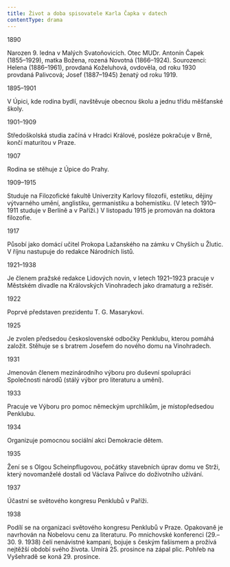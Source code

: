 ```yaml
---
title: Život a doba spisovatele Karla Čapka v datech
contentType: drama
---
```


1890

Narozen 9. ledna v Malých Svatoňovicích. Otec MUDr. Antonín Čapek (1855–1929), matka Božena, rozená Novotná (1866–1924). Sourozenci: Helena (1886–1961), provdaná Koželuhová, ovdověla, od roku 1930 provdaná Palivcová; Josef (1887–1945) ženatý od roku 1919.

1895–1901

V Úpici, kde rodina bydlí, navštěvuje obecnou školu a jednu třídu měšťanské školy.

1901–1909

Středoškolská studia začíná v Hradci Králové, posléze pokračuje v Brně, končí maturitou v Praze.

1907

Rodina se stěhuje z Úpice do Prahy.

1909–1915

Studuje na Filozofické fakultě Univerzity Karlovy filozofii, estetiku, dějiny výtvarného umění, anglistiku, germanistiku a bohemistiku. (V letech 1910–1911 studuje v Berlíně a v Paříži.) V listopadu 1915 je promován na doktora filozofie.

1917

Působí jako domácí učitel Prokopa Lažanského na zámku v Chyších u Žlutic. V říjnu nastupuje do redakce Národních listů.

1921–1938

Je členem pražské redakce Lidových novin, v letech 1921–1923 pracuje v Městském divadle na Královských Vinohradech jako dramaturg a režisér.

1922

Poprvé představen prezidentu T. G. Masarykovi.

1925

Je zvolen předsedou československé odbočky Penklubu, kterou pomáhá založit. Stěhuje se s bratrem Josefem do nového domu na Vinohradech.

1931

Jmenován členem mezinárodního výboru pro duševní spolupráci Společnosti národů (stálý výbor pro literaturu a umění).

1933

Pracuje ve Výboru pro pomoc německým uprchlíkům, je místopředsedou Penklubu.

1934

Organizuje pomocnou sociální akci Demokracie dětem.

1935

Žení se s Olgou Scheinpflugovou, počátky stavebních úprav domu ve Strži, který novomanželé dostali od Václava Palivce do doživotního užívání.

1937

Účastní se světového kongresu Penklubů v Paříži.

1938

Podílí se na organizaci světového kongresu Penklubů v Praze. Opakovaně je navrhován na Nobelovu cenu za literaturu. Po mnichovské konferenci (29.–30. 9. 1938) čelí nenávistné kampani, bojuje s českým fašismem a prožívá nejtěžší období svého života. Umírá 25. prosince na zápal plic. Pohřeb na Vyšehradě se koná 29. prosince.
